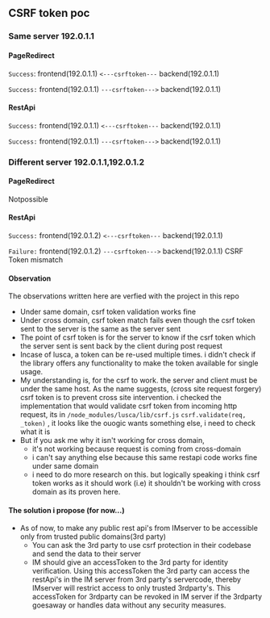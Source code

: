 ## CSRF token poc

### Same server 192.0.1.1
#### PageRedirect
`Success`: frontend(192.0.1.1)  `<---csrftoken---` backend(192.0.1.1)

`Success:` frontend(192.0.1.1)  `---csrftoken--->` backend(192.0.1.1)

#### RestApi
`Success:` frontend(192.0.1.1)  `<---csrftoken---` backend(192.0.1.1)

`Success:` frontend(192.0.1.1)  `---csrftoken--->` backend(192.0.1.1)

### Different server 192.0.1.1,192.0.1.2
#### PageRedirect
Notpossible

#### RestApi
`Success:` frontend(192.0.1.2)  `<---csrftoken---` backend(192.0.1.1)

`Failure:` frontend(192.0.1.2)  `---csrftoken--->` backend(192.0.1.1)
    CSRF Token mismatch



#### Observation
The observations written here are verfied with the project in this repo

 - Under same domain, csrf token validation works fine
 - Under cross domain, csrf token match fails even though the csrf token sent to the server is the same as the server sent
 - The point of csrf token is for the server to know if the csrf token which the server sent is sent back by the client during post request
 - Incase of lusca, a token can be re-used multiple times. i didn't check if the library offers any functionality to make the token available for single usage.
 - My understanding is, for the csrf to work. the server and client must be under the same host. As the name suggests, (cross site request forgery)  csrf token is to prevent cross site intervention. i checked the implementation that would validate csrf token from incoming http request, its in `/node_modules/lusca/lib/csrf.js` `csrf.validate(req, _token)` , it looks like the ouogic wants something else, i need to check what it is
 - But if you ask me why it isn't working for cross domain, 
    - it's not working because request is coming from cross-domain 
    - i can't say anything else because this same restapi code works fine under same domain
    - i need to do more research on this. but logically speaking i think csrf token works as it should work (i.e) it shouldn't be working with cross domain as its proven here. 

#### The solution i propose (for now...)
- As of now, to make any public rest api's from IMserver to be accessible only from trusted public domains(3rd party)
    - You can ask the 3rd party to use csrf protection in their codebase and send the data to their server
    - IM should give an accessToken to the 3rd party for identity verification. Using this accessToken the 3rd party can access the restApi's in the IM server from 3rd party's servercode, thereby IMserver will restrict access to only trusted 3rdparty's. This accessToken for 3rdparty can be revoked in IM server if the 3rdparty goesaway or handles data without any security measures.





